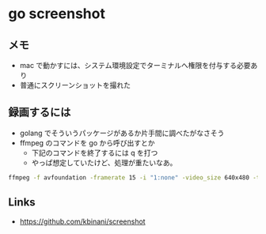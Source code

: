 # go screenshot

## メモ
- mac で動かすには、システム環境設定でターミナルへ権限を付与する必要あり
- 普通にスクリーンショットを撮れた

## 録画するには
- golang でそういうパッケージがあるか片手間に調べたがなさそう
- ffmpeg のコマンドを go から呼び出すとか
  - 下記のコマンドを終了するには q を打つ
  - やっぱ想定していたけど、処理が重たいなあ。

```bash
ffmpeg -f avfoundation -framerate 15 -i "1:none" -video_size 640x480 -t 1 -pix_fmt yuv420p output.mp4
```

## Links
- https://github.com/kbinani/screenshot
